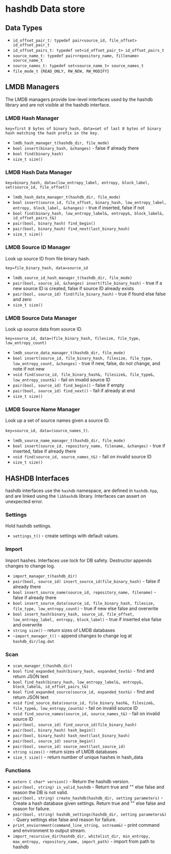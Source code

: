 # hashdb Data store

## Data Types
* `id_offset_pair_t: typedef pair<source_id, file_offset> id_offset_pair_t`
* `id_offset_pairs_t: typedef set<id_offset_pair_t> id_offset_pairs_t`
* `source_name_t: typedef pair<repository_name, fillename> source_name_t`
* `source_names_t: typedef set<source_name_t> source_names_t`
* `file_mode_t {READ_ONLY, RW_NEW, RW_MODIFY}`

## LMDB Managers
The LMDB managers provide low-level interfaces used by the hashdb library and are not visible at the hashdb interface.

### LMDB Hash Manager
`key=first 8 bytes of binary hash, data=set of last 8 bytes of binary hash matching the hash prefix in the key.`

* `lmdb_hash_manager_t(hashdb_dir, file_mode)`
* `bool insert(binary_hash, &changes)` - false if already there
* `bool find(binary_hash)`
* `size_t size()`

### LMDB Hash Data Manager
`key=binary_hash, data=(low_entropy_label, entropy, block_label, set(source_id, file_offset))`

* `lmdb_hash_data_manager_t(hashdb_dir, file_mode)`
* `bool insert(source_id, file_offset, binary_hash, low_entropy_label, entropy, block_label, &changes)` - true if inserted, false if not
* `bool find(binary_hash, low_entropy_label&, entropy&, block_label&, id_offset_pairs_t&)`
* `pair(bool, binary_hash) find_begin()`
* `pair(bool, binary_hash) find_next(last_binary_hash)`
* `size_t size()`

### LMDB Source ID Manager
Look up source ID from file binary hash.

`key=file_binary_hash, data=source_id`

* `lmdb_source_id_hash_manager_t(hashdb_dir, file_mode)`
* `pair(bool, source_id, &changes) insert(file_binary_hash)` - true if a new source ID is created, false if source ID already exists
* `pair(bool, source_id) find(file_binary_hash)` - true if found else false and zero
* `size_t size()`

### LMDB Source Data Manager
Look up source data from source ID.

`key=source_id, data=(file_binary_hash, filesize, file_type, low_entropy_count)`

* `lmdb_source_data_manager_t(hashdb_dir, file_mode)`
* `bool insert(source_id, file_binary_hash, filesize, file_type, low_entropy_count, &changes)` - true if new, false, do not change, and note if not new
* `void find(source_id, file_binary_hash&, filesize&, file_type&, low_entropy_count&)` - fail on invalid source ID
* `pair(bool, source_id) find_begin()` - false if empty
* `pair(bool, source_id) find_next()` - fail if already at end
* `size_t size()`

### LMDB Source Name Manager
Look up a set of source names given a source ID.

`key=source_id, data=(source_names_t)`.

* `lmdb_source_name_manager_t(hashdb_dir, file_mode)`
* `bool insert(source_id, repository_name, filename, &changes)` - true if inserted, false if already there
* `void find(source_id, source_names_t&)` - fail on invalid source ID
* `size_t size()`

## HASHDB Interfaces
hashdb interfaces use the `hashdb` namespace, are defined in `hashdb.hpp`, and are linked using the `libhashdb` library.  Interfaces can assert on unexpected error.

### Settings
Hold hashdb settings.

* `settings_t()` - create settings with default values.

### Import
Import hashes.  Interfaces use lock for DB safety.  Destructor appends changes to change log.

* `import_manager_t(hashdb_dir)`
* `pair(bool, source_id) insert_source_id(file_binary_hash)` - false if already there
* `bool insert_source_name(source_id, repository_name, filename)` - false if already there
* `bool insert_source_data(source_id, file_binary_hash, filesize, file_type, low_entropy_count)` - true if new else false and overwrite
* `bool insert_hash(binary_hash, source_id, file_offset, low_entropy_label, entropy, block_label)` - true if inserted else false and overwrite
* `string size()` - return sizes of LMDB databases
* `~import_manager_t()` - append changes to change log at `hashdb_dir/log.dat`

### Scan
* `scan_manager_t(hashdb_dir)`
* `bool find_expanded_hash(binary_hash, expanded_text&)` - find and return JSON text
* `bool find_hash(binary_hash, low_entropy_label&, entropy&, block_label&, id_offset_pairs_t&)`
* `bool find_expanded_source(source_id, expanded_text&)` - find and return JSON text
* `void find_source_data(source_id, file_binary_hash&, filesize&, file_type&, low_entropy_count&)` - fail on invalid source ID
* `void find_source_names(source_id, source_names_t&)` - fail on invalid source ID
* `pair(bool, source_id) find_source_id(file_binary_hash)`
* `pair(bool, binary_hash) hash_begin()`
* `pair(bool, binary_hash) hash_next(last_binary_hash)`
* `pair(bool, source_id) source_begin()`
* `pair(bool, source_id) source_next(last_source_id)`
* `string sizes()` - return sizes of LMDB databases
* `size_t size()` - return number of unique hashes in hash_data

### Functions
* `extern C char* version()` - Return the hashdb version.
* `pair(bool, string) is_valid_hashdb` - Return true and "" else false and reason the DB is not valid.
* `pair(bool, string) create_hashdb(hashdb_dir, setting parameters)` - Create a hash database given settings.  Return true and "" else false and reason for failure.
* `pair(bool, string) hashdb_settings(hashdb_dir, setting parameters&)` - Query settings else false and reason for failure.
* `print_enviornment(command_line_string, ostream&)` - print command and environment to output stream.
* `import_recursive_dir(hashdb_dir, whitelist_dir, min_entropy, max_entropy, repository_name, import_path)` - import from path to hashdb

